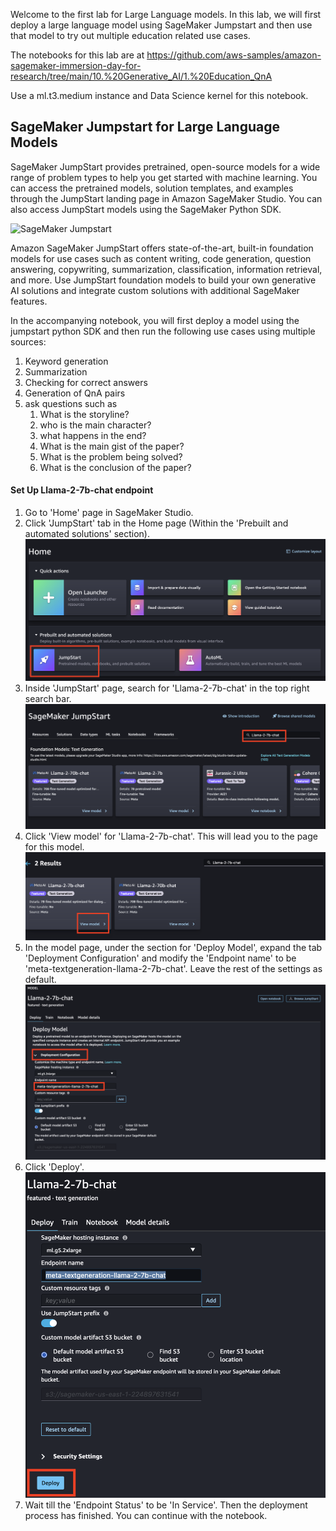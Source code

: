 Welcome to the first lab for Large Language models. In this lab, we will first deploy a large language model using SageMaker Jumpstart and then use that model to try out multiple education related use cases.

The notebooks for this lab are at https://github.com/aws-samples/amazon-sagemaker-immersion-day-for-research/tree/main/10.%20Generative_AI/1.%20Education_QnA

Use a ml.t3.medium instance and Data Science kernel for this notebook.

## SageMaker Jumpstart for Large Language Models
SageMaker JumpStart provides pretrained, open-source models for a wide range of problem types to help you get started with machine learning. You can access the pretrained models, solution templates, and examples through the JumpStart landing page in Amazon SageMaker Studio. You can also access JumpStart models using the SageMaker Python SDK.

![SageMaker Jumpstart](./jumpstart.png)

Amazon SageMaker JumpStart offers state-of-the-art, built-in foundation models for use cases such as content writing, code generation, question answering, copywriting, summarization, classification, information retrieval, and more. Use JumpStart foundation models to build your own generative AI solutions and integrate custom solutions with additional SageMaker features. 

In the accompanying notebook, you will first deploy a model using the jumpstart python SDK and then run the following  use cases using multiple sources:

1. Keyword generation
2. Summarization 
3. Checking for correct answers
4. Generation of QnA pairs
5. ask questions such as 
   1. What is the storyline?
   2.  who is the main character? 
   3.  what happens in the end?
   4.  What is the main gist of the paper?
   5.  What is the problem being solved?
   6.  What is the conclusion of the paper?


#### Set Up Llama-2-7b-chat endpoint
1. Go to 'Home' page in SageMaker Studio.
2. Click 'JumpStart' tab in the Home page (Within the 'Prebuilt and automated solutions' section). 
![](./../../img/10_gen_ai_1.png)
3. Inside 'JumpStart' page, search for 'Llama-2-7b-chat' in the top right search bar. 
![](./../../img/10_gen_ai_2.png)
4. Click 'View model' for 'Llama-2-7b-chat'. This will lead you to the page for this model.
![](./../../img/10_gen_ai_3.png)
5. In the model page, under the section for 'Deploy Model', expand the tab 'Deployment Configuration' and modify the 'Endpoint name' to be 'meta-textgeneration-llama-2-7b-chat'. Leave the rest of the settings as default.
![](./../../img/10_gen_ai_4.png)
6. Click 'Deploy'.
![](./../../img/10_gen_ai_5.png)
7. Wait till the 'Endpoint Status' to be 'In Service'. Then the deployment process has finished. You can continue with the notebook.